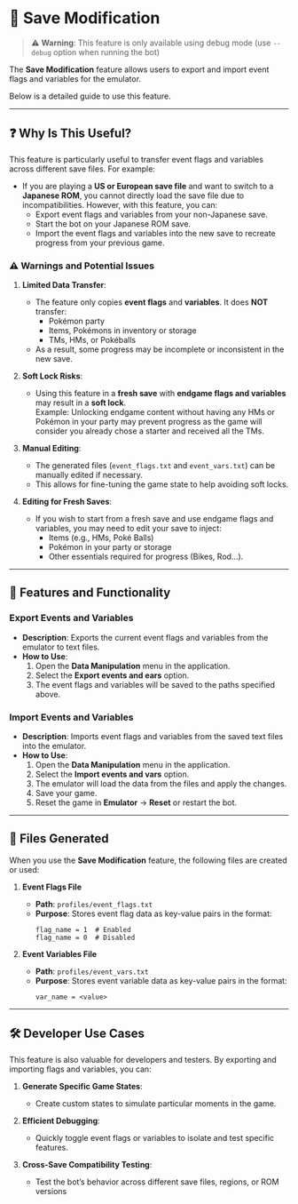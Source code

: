 # 💾 Save Modification

> ⚠️ **Warning**: This feature is only available using debug mode (use `--debug` option when running the bot)

The **Save Modification** feature allows users to export and import event flags and variables for the emulator. 

Below is a detailed guide to use this feature.

---

## ❓ Why Is This Useful?

This feature is particularly useful to transfer event flags and variables across different save files. For example:
- If you are playing a **US or European save file** and want to switch to a **Japanese ROM**, you cannot directly load the save file due to incompatibilities. However, with this feature, you can:
    - Export event flags and variables from your non-Japanese save.
    - Start the bot on your Japanese ROM save.
    - Import the event flags and variables into the new save to recreate progress from your previous game.

### ⚠️ Warnings and Potential Issues
1. **Limited Data Transfer**:
    - The feature only copies **event flags** and **variables**. It does **NOT** transfer:
        - Pokémon party
        - Items, Pokémons in inventory or storage
        - TMs, HMs, or Pokéballs
    - As a result, some progress may be incomplete or inconsistent in the new save.

2. **Soft Lock Risks**:
    - Using this feature in a **fresh save** with **endgame flags and variables** may result in a **soft lock**.  
      Example: Unlocking endgame content without having any HMs or Pokémon in your party may prevent progress as the game will consider you already chose a starter and received all the TMs.

3. **Manual Editing**:
    - The generated files (`event_flags.txt` and `event_vars.txt`) can be manually edited if necessary.
    - This allows for fine-tuning the game state to help avoiding soft locks.

4. **Editing for Fresh Saves**:
    - If you wish to start from a fresh save and use endgame flags and variables, you may need to edit your save to inject:
        - Items (e.g., HMs, Poké Balls)
        - Pokémon in your party or storage
        - Other essentials required for progress (Bikes, Rod...).
    
---

## 🚀 Features and Functionality

### Export Events and Variables
- **Description**: Exports the current event flags and variables from the emulator to text files.
- **How to Use**:
    1. Open the **Data Manipulation** menu in the application.
    2. Select the **Export events and ears** option.
    3. The event flags and variables will be saved to the paths specified above.

### Import Events and Variables
- **Description**: Imports event flags and variables from the saved text files into the emulator.
- **How to Use**:
    1. Open the **Data Manipulation** menu in the application.
    2. Select the **Import events and vars** option.
    3. The emulator will load the data from the files and apply the changes.
    4. Save your game.
    5. Reset the game in **Emulator** -> **Reset** or restart the bot.

---

## 📂 Files Generated

When you use the **Save Modification** feature, the following files are created or used:

1. **Event Flags File**
    - **Path**: `profiles/event_flags.txt`
    - **Purpose**: Stores event flag data as key-value pairs in the format:
      ```
      flag_name = 1  # Enabled
      flag_name = 0  # Disabled
      ```

2. **Event Variables File**
    - **Path**: `profiles/event_vars.txt`
    - **Purpose**: Stores event variable data as key-value pairs in the format:
      ```
      var_name = <value>
      ```

---

## 🛠️ Developer Use Cases

This feature is also valuable for developers and testers. By exporting and importing flags and variables, you can:

1. **Generate Specific Game States**:
    - Create custom states to simulate particular moments in the game.

2. **Efficient Debugging**:
    - Quickly toggle event flags or variables to isolate and test specific features.

3. **Cross-Save Compatibility Testing**:
    - Test the bot’s behavior across different save files, regions, or ROM versions